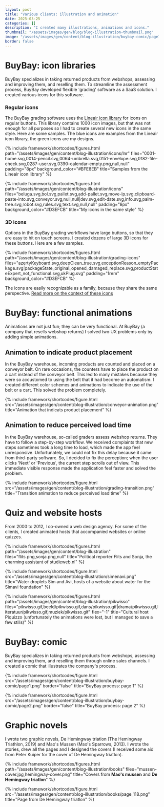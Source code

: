 ```yaml
---
layout: post
title: "Various clients: illustration and animation"
date: 2025-03-25
categories: []
description: "I created many illustrations, animations and icons."
thumbnail: "/assets/images/gen/blog/blog-illustration-thumbnail.png"
image: "/assets/images/gen/content/blog-illustration/buybay-comic/page1-row1.png"
border: false
---
```


# BuyBay: icon libraries

BuyBay specializes in taking returned products from webshops, assessing and improving them, and reselling them. To streamline the assessment process, BuyBay developed flexible 'grading' software as a SaaS solution. I created various icons for this software.

### Regular icons

The BuyBay grading software uses the [Lineair icon library](https://linearicons.com) for icons on regular buttons. This library contains 1000 icon images, but that was not enough for all purposes so I had to create several new icons in the same style. Here are some samples. The blue icons are examples from the Lineair icon library, the green icons are my designs.

{% include framework/shortcodes/figures.html
  path="/assets/images/gen/content/blog-illustration/icons/lnr"
  files="0001-home.svg,0014-pencil.svg,0064-umbrella.svg,0151-envelope.svg,0182-file-check.svg,0287-user.svg,0390-calendar-empty.png,null,null"
  padding="8px"
  background_color="#BFE8EB"
  title="Samples from the Lineair icon library"
%}

{% include framework/shortcodes/figures.html
  path="/assets/images/gen/content/blog-illustration/icons"
  files="beluga.svg,bol.svg,pallet.svg,add-pallet.svg,move-lp.svg,clipboard-paste-into.svg,conveyor.svg,null,null|dev.svg,edit-date.svg,info.svg,palm-tree.svg,robot.svg,rules.svg,text.svg,null,null"
  padding="8px"
  background_color="#D3EFCB"
  title="My icons in the same style"
%}

### 3D icons
Options in the BuyBay grading workflows have large buttons, so that they are easy to hit on touch screens. I created dozens of large 3D icons for these buttons. Here are a few samples.

{% include framework/shortcodes/figures.html
  path="/assets/images/gen/content/blog-illustration/grading-icons"
  files="azertyKeyboard.svg,deepClean_true.svg,exceptionReason_emptyPackage.svg|packageState_original_opened_damaged_replace.svg,productStateExpert_not_functional.svg,ukPlug.svg"
  padding="1rem"
  background_color="#D3EFCB"
%}

The icons are easily recognizable as a family, because they share the same perspective. [Read more on the context of these icons](/blog/2025-03-31-grading-visual-design/)

# BuyBay: functional animations

Animations are not just fun; they can be very functional. At BuyBay (a company that resells webshop returns) I solved two UX problems only by adding simple animations.

## Animation to indicate product placement

 In the BuyBay warehouse, incoming products are counted and placed on a conveyor belt. On rare occasions, the counters have to place the product on a cart instead of the conveyor belt. This led to many mistakes because they were so accustomed to using the belt that it had become an automatism. I created different color schemes and animations to indicate the use of the belt or a cart. This solved the problem completely.

{% include framework/shortcodes/figure.html
  src="/assets/images/gen/content/blog-illustration/conveyor-animation.png"
  title="Animation that indicats product placement"
%}

## Animation to reduce perceived load time

In the BuyBay warehouse, so-called graders assess webshop returns. They have to follow a step-by-step workflow. We received complaints that new steps sometimes took a long time to load, which made the app feel unresponsive. Unfortunately, we could not fix this delay because it came from third-party software. So, I decided to fix the perception; when the user clicks 'Next' or 'Previous', the current step scrolls out of view. This immediate visible response made the application feel faster and solved the problem.

{% include framework/shortcodes/figure.html
  src="/assets/images/gen/content/blog-illustration/grading-transition.png"
  title="Transition animation to reduce perceived load time"
%}

# Quiz and website hosts

From 2000 to 2012, I co-owned a web design agency. For some of the clients, I created animated hosts that accompanied websites or online quizzes.

{% include framework/shortcodes/figures.html
  path="/assets/images/gen/content/blog-illustration"
  files="flits.png,sonja.png,null"
  title="Political reporter Flits and Sonja, the charming assistant of studieweb.nl"
%}

{% include framework/shortcodes/figure.html
  src="/assets/images/gen/content/blog-illustration/simenavi.png"
  title="Water droplets Sim and Avi, hosts of a website  about water for the Simavi foundation"
%}

{% include framework/shortcodes/figures.html
  path="/assets/images/gen/content/blog-illustration/pikwisso"
  files="pikwisso.gif,beeld/pikwisso.gif,dans/pikwisso.gif|drama/pikwisso.gif,literatuur/pikwisso.gif,muziek/pikwisso.gif"
  flex="-1"
  title="Cultural host Piquizzo (unfortunately the animations were lost, but I managed to save a few stills)"
%}

# BuyBay: comic

BuyBay specializes in taking returned products from webshops, assessing and improving them, and reselling them through online sales channels. I created a comic that illustrates the company's process.

{% include framework/shortcodes/figure.html
  src="/assets/images/gen/content/blog-illustration/buybay-comic/page1.png"
  border="false"
  title="BuyBay process: page 1"
%}

{% include framework/shortcodes/figure.html
  src="/assets/images/gen/content/blog-illustration/buybay-comic/page2.png"
  border="false"
  title="BuyBay process: page 2"
%}

# Graphic novels

I wrote two graphic novels, De Hemingway triatlon (The Hemingway Triathlon, 2019) and Mao's Mussen (Mao's Sparrows, 2013). I wrote the stories, drew all the pages and I designed the covers (I received some aid from Peter Kuiper for the cover of De Hemingway triatlon).

{% include framework/shortcodes/figures.html
  path="/assets/images/gen/content/blog-illustration/books"
  files="mussen-cover.jpg,hemingway-cover.png"
  title="Covers from <b>Mao's mussen</b> and <b>De Hemingway triatlon</b>"
%}

{% include framework/shortcodes/figure.html
  src="/assets/images/gen/content/blog-illustration/books/page_118.png"
  title="Page from De Hemingway triatlon"
%}
